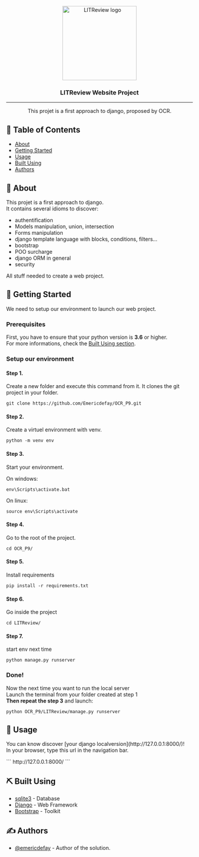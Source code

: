 <p align="center">
  <a href="#">
    <img width=200px height=200px src="https://user.oc-static.com/upload/2020/09/18/16004297044411_P7.png" alt="LITReview logo">
  </a>
</p>

<h3 align="center">LITReview Website Project</h3>

---

<p align="center"> This projet is a first approach to django, proposed by OCR.
    <br> 
</p>

## 📝 Table of Contents

- [About](#about)
- [Getting Started](#getting_started)
- [Usage](#usage)
- [Built Using](#built_using)
- [Authors](#authors)

## 🧐 About <a name = "about"></a>
<p>
This projet is a first approach to django.<br>
It contains several idioms to discover:
<ul>
  <li>authentification</li>
  <li>Models manipulation, union, intersection</li>
  <li>Forms manipulation</li>
  <li>django template language with blocks, conditions, filters...</li>
  <li>bootstrap </li>
  <li>POO surcharge</li>
  <li>django ORM in general
  <li>security</li>
</ul>
All stuff needed to create a web project.
</p>

## 🏁 Getting Started <a name = "getting_started"></a>

<p>We need to setup our environment to launch our web project.</p>

### Prerequisites

<p>
First, you have to ensure that your python version is <strong>3.6</strong> or higher.<br>
For more informations, check the <a href="#built_using">Built Using section</a>.
</p>

### Setup our environment

#### Step 1.
Create a new folder and execute this command from it.
It clones the git project in your folder.

```
git clone https://github.com/Emericdefay/OCR_P9.git
```
#### Step 2.
Create a virtuel environment with venv.

```
python -m venv env
```
#### Step 3.
Start your environment.

On windows:

```
env\Scripts\activate.bat
```

On linux:

```
source env\Scripts\activate
```
#### Step 4.
Go to the root of the project.

```
cd OCR_P9/
```
#### Step 5.
Install requirements

```
pip install -r requirements.txt
```
#### Step 6.
Go inside the project

```
cd LITReview/
```
#### Step 7.
start env next time

```
python manage.py runserver
```

### Done!
<p>
Now the next time you want to run the local server <br>
Launch the terminal from your folder created at step 1<br>
<strong>Then repeat the step 3</strong> and launch:</p>

```
python OCR_P9/LITReview/manage.py runserver
```

## 🎈 Usage <a name="usage"></a>

<p>
You can know discover [your django localversion](http://127.0.0.1:8000/)!<br>
In your browser, type this url in the navigation bar.
</p>
```
http://127.0.0.1:8000/
```

## ⛏️ Built Using <a name = "built_using"></a>

- [sqlite3](https://www.sqlite.org/index.html) - Database
- [Django](https://www.djangoproject.com/) - Web Framework
- [Bootstrap](https://getbootstrap.com/) - Toolkit

## ✍️ Authors <a name = "authors"></a>

- [@emericdefay](https://github.com/emericdefay) - Author of the solution.
